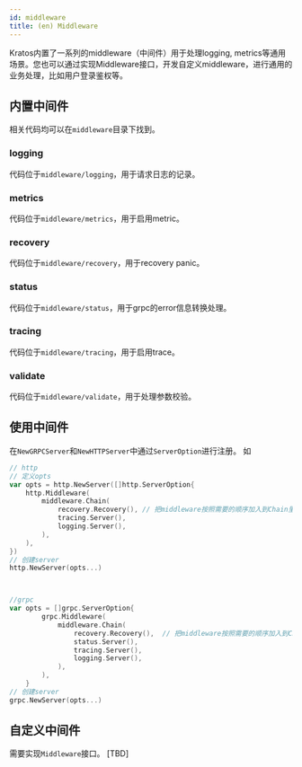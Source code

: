 ```yaml
---
id: middleware
title: (en) Middleware
---
```

Kratos内置了一系列的middleware（中间件）用于处理logging, metrics等通用场景。您也可以通过实现Middleware接口，开发自定义middleware，进行通用的业务处理，比如用户登录鉴权等。

## 内置中间件
相关代码均可以在`middleware`目录下找到。

### logging
代码位于`middleware/logging`，用于请求日志的记录。

### metrics
代码位于`middleware/metrics`，用于启用metric。

### recovery
代码位于`middleware/recovery`，用于recovery panic。

### status
代码位于`middleware/status`，用于grpc的error信息转换处理。

### tracing
代码位于`middleware/tracing`，用于启用trace。

### validate
代码位于`middleware/validate`，用于处理参数校验。

### 

## 使用中间件
在`NewGRPCServer`和`NewHTTPServer`中通过`ServerOption`进行注册。
如
```go
// http
// 定义opts
var opts = http.NewServer([]http.ServerOption{
	http.Middleware(
		middleware.Chain(
			recovery.Recovery(), // 把middleware按照需要的顺序加入到Chain里面
			tracing.Server(),
			logging.Server(),
		),
	),
})
// 创建server
http.NewServer(opts...)



//grpc
var opts = []grpc.ServerOption{
		grpc.Middleware(
			middleware.Chain(
				recovery.Recovery(),  // 把middleware按照需要的顺序加入到Chain里面
				status.Server(),
				tracing.Server(),
				logging.Server(),
			),
		),
	}
// 创建server
grpc.NewServer(opts...)

```


## 自定义中间件
需要实现`Middleware`接口。
[TBD]
